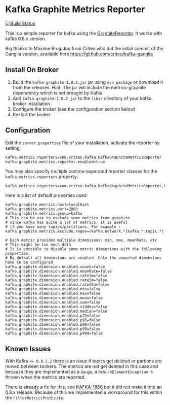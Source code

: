 Kafka Graphite Metrics Reporter
==============================

[![Build Status](https://travis-ci.org/emetriq/kafka-graphite.svg)](https://travis-ci.org/emetriq/kafka-graphite)

This is a simple reporter for kafka using the 
[GraphiteReporter](https://dropwizard.github.io/metrics/2.2.0/apidocs/com/yammer/metrics/reporting/GraphiteReporter.html). It works with
kafka 0.8.x version.

Big thanks to Maxime Brugidou from Criteo who did the initial commit of the Ganglia version,
available here https://github.com/criteo/kafka-ganglia

Install On Broker
------------

1. Build the `kafka-graphite-1.0.2.jar` jar using `mvn package` or download it from the releases.
   Hint: The jar will include the metrics-graphite dependency
   which is not brought by Kafka.
2. Add `kafka-graphite-1.0.2.jar` to the `libs/` directory of your kafka broker installation
3. Configure the broker (see the configuration section below)
4. Restart the broker

Configuration
------------

Edit the `server.properties` file of your installation, activate the reporter by setting:

    kafka.metrics.reporters=com.criteo.kafka.KafkaGraphiteMetricsReporter
    kafka.graphite.metrics.reporter.enabled=true

You may also specify multiple comma-separated reporter classes for the `kafka.metrics.reporters` property:

    kafka.metrics.reporters=com.criteo.kafka.KafkaGraphiteMetricsReporter,kafka.metrics.KafkaCSVMetricsReporter[,....]

Here is a list of default properties used:

    kafka.graphite.metrics.host=localhost
    kafka.graphite.metrics.port=2003
    kafka.graphite.metrics.group=kafka
    # This can be use to exclude some metrics from graphite 
    # since kafka has quite a lot of metrics, it is useful
    # if you have many topics/partitions. For example :
    kafka.graphite.metrics.exclude.regex=(kafka.network.*|kafka.*.topic.*)

    # Each metric provides multiple dimensions: min, max, meanRate, etc
    # This might be too much data.
    # It is possible to disable some metric dimensions with the following properties:
    # By default all dimensions are enabled. Only the unwanted dimensions have to be configured
    kafka.graphite.dimension.enabled.count=false
    kafka.graphite.dimension.enabled.meanRate=false
    kafka.graphite.dimension.enabled.rate1m=false
    kafka.graphite.dimension.enabled.rate5m=false
    kafka.graphite.dimension.enabled.rate15m=false
    kafka.graphite.dimension.enabled.min=false
    kafka.graphite.dimension.enabled.max=false
    kafka.graphite.dimension.enabled.mean=false
    kafka.graphite.dimension.enabled.sum=false
    kafka.graphite.dimension.enabled.stddev=false
    kafka.graphite.dimension.enabled.median=false
    kafka.graphite.dimension.enabled.p75=false
    kafka.graphite.dimension.enabled.p95=false
    kafka.graphite.dimension.enabled.p98=false
    kafka.graphite.dimension.enabled.p99=false
    kafka.graphite.dimension.enabled.p999=false


Known Issues
----------

With Kafka  `<= 0.8.2.2` there is an issue if topics get deleted or partions are moved between brokers.
The metrics are not get deleted in this case and because they are implemented as a `Gauge`, a `NoSuchElementException`
is thrown when the metrics are reported.

There is already a fix for this, see [KAFKA-1866](https://issues.apache.org/jira/browse/KAFKA-1866) but it did not make
it into an 0.8.x release. Because of this we implemented a workaround for this within the `FilterMetricsPredicate`.
